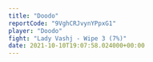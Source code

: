 ```yaml
---
title: "Doodo"
reportCode: "9VghCRJvynYPpxG1"
player: "Doodo"
fight: "Lady Vashj - Wipe 3 (7%)"
date: 2021-10-10T19:07:58.024000+00:00
---
```

